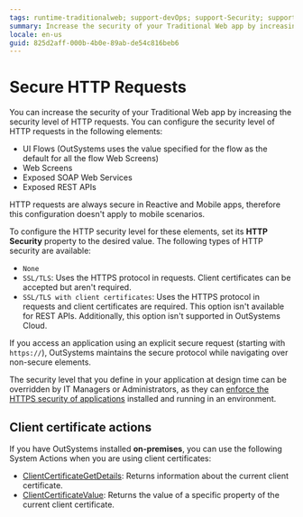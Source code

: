 ```yaml
---
tags: runtime-traditionalweb; support-devOps; support-Security; support-Security-featured
summary: Increase the security of your Traditional Web app by increasing the security level of HTTP requests.
locale: en-us
guid: 825d2aff-000b-4b0e-89ab-de54c816beb6
---
```


# Secure HTTP Requests

You can increase the security of your Traditional Web app by increasing the security level of HTTP requests. You can configure the security level of HTTP requests in the following elements:

* UI Flows (OutSystems uses the value specified for the flow as the default for all the flow Web Screens)
* Web Screens
* Exposed SOAP Web Services
* Exposed REST APIs

HTTP requests are always secure in Reactive and Mobile apps, therefore this configuration doesn't apply to mobile scenarios.

To configure the HTTP security level for these elements, set its **HTTP Security** property to the desired value. The following types of HTTP security are available:

* `None`
* `SSL/TLS`: Uses the HTTPS protocol in requests. Client certificates can be accepted but aren't required.
* `SSL/TLS with client certificates`: Uses the HTTPS protocol in requests and client certificates are required. This option isn't available for REST APIs. Additionally, this option isn't supported in OutSystems Cloud.

If you access an application using an explicit secure request (starting with `https://`), OutSystems maintains the secure protocol while navigating over non-secure elements.

The security level that you define in your application at design time can be overridden by IT Managers or Administrators, as they can [enforce the HTTPS security of applications](<../../managing-the-applications-lifecycle/secure-the-applications/enforce-https-security.md>) installed and running in an environment.

## Client certificate actions

If you have OutSystems installed **on-premises**, you can use the following System Actions when you are using client certificates:

* [ClientCertificateGetDetails](<../../ref/apis/auto/system-actions.final.md#ClientCertificateGetDetails>): Returns information about the current client certificate.
* [ClientCertificateValue](<../../ref/apis/auto/system-actions.final.md#ClientCertificateValue>): Returns the value of a specific property of the current client certificate.
